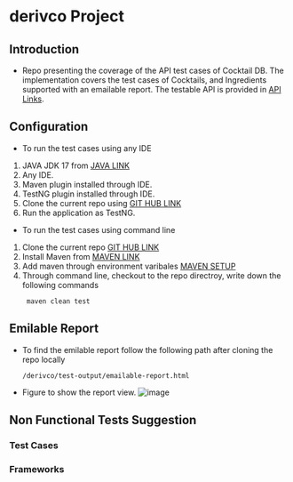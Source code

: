 # derivco Project

## Introduction
- Repo presenting the coverage of the API test cases of Cocktail DB. The implementation covers the test cases of Cocktails, and Ingredients supported with an emailable report. The testable API is provided in [API Links](https://www.thecocktaildb.com/api.php).

## Configuration
- To run the test cases using any IDE
1. JAVA JDK 17 from [JAVA LINK](https://www.oracle.com/java/technologies/downloads/#jdk17-windows)
2. Any IDE.
3. Maven plugin installed through IDE.
4. TestNG plugin installed through IDE.
5. Clone the current repo using [GIT HUB LINK](https://github.com/AhmedMAnwar/derivco)
6. Run the application as TestNG.

- To run the test cases using command line
1. Clone the current repo [GIT HUB LINK](https://github.com/AhmedMAnwar/derivco)
2. Install Maven from [MAVEN LINK](https://maven.apache.org/download.cgi)
3. Add maven through environment varibales [MAVEN SETUP](https://www.tutorialspoint.com/maven/maven_environment_setup.htm)
4. Through command line, checkout to the repo directroy, write down the following commands
    ```
     maven clean test
    ```
## Emilable Report
- To find the emilable report follow the following path after cloning the repo locally
     ```
     /derivco/test-output/emailable-report.html
    ```
 - Figure to show the report view.
  ![image](https://user-images.githubusercontent.com/60217499/215907520-e70c7204-e863-4e80-bf84-c1b43ca31e41.png)
  
## Non Functional Tests Suggestion

### Test Cases

### Frameworks
